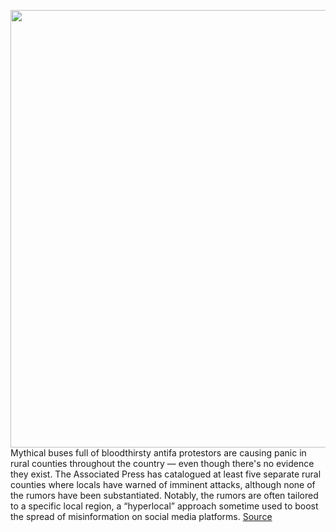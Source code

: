 <img src='https://cdn.vox-cdn.com/thumbor/ZVPOPPJkzq20VA6hr38JNIXl9sY=/0x0:5000x3335/1200x800/filters:focal(2100x1268:2900x2068)/cdn.vox-cdn.com/uploads/chorus_image/image/66900392/1011290558.jpg.0.jpg' width='700px' /><br/>
Mythical buses full of bloodthirsty antifa protestors are causing panic in rural counties throughout the country — even though there's no evidence they exist. The Associated Press has catalogued at least five separate rural counties where locals have warned of imminent attacks, although none of the rumors have been substantiated. Notably, the rumors are often tailored to a specific local region, a “hyperlocal” approach sometime used to boost the spread of misinformation on social media platforms.
<a href='https://www.theverge.com/2020/6/5/21281581/antifa-bus-hoax-trump-misinformation-protests-police'> Source <a/>